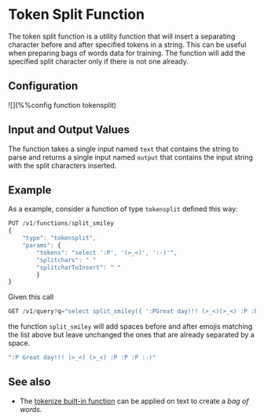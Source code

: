 # Token Split Function

The token split function is a utility function that will insert a separating character before and after specified tokens in a string.
This can be useful when preparing bags of words data for training. The function will add the specified split character only if there
is not one already.

## Configuration
![](%%config function tokensplit)

## Input and Output Values

The function takes a single input named `text` that contains the string to parse and returns a single input named `output` that contains
the input string with the split characters inserted.

## Example

As a example, consider a function of type `tokensplit` defined this way:

```javascript
PUT /v1/functions/split_smiley
{
    "type": "tokensplit",
    "params": {
        "tokens": "select ':P', '(>_<)', ':-)'",
        "splitchars": " "
        "splitcharToInsert": " "
        }
}
```

Given this call

```javascript
GET /v1/query?q="select split_smiley({ ':PGreat day!!! (>_<)(>_<) :P :P :P:-)' as text }) as query"
```

the function `split_smiley` will add spaces before and after emojis matching the list above but leave unchanged the ones that are already separated by a space.

```javascript
":P Great day!!! (>_<) (>_<) :P :P :P :-)"
```

## See also

* The [tokenize built-in function](/doc/builtin/sql/ValueExpression.md.html#importfunctions) can be applied on text to create a _bag of words_.
